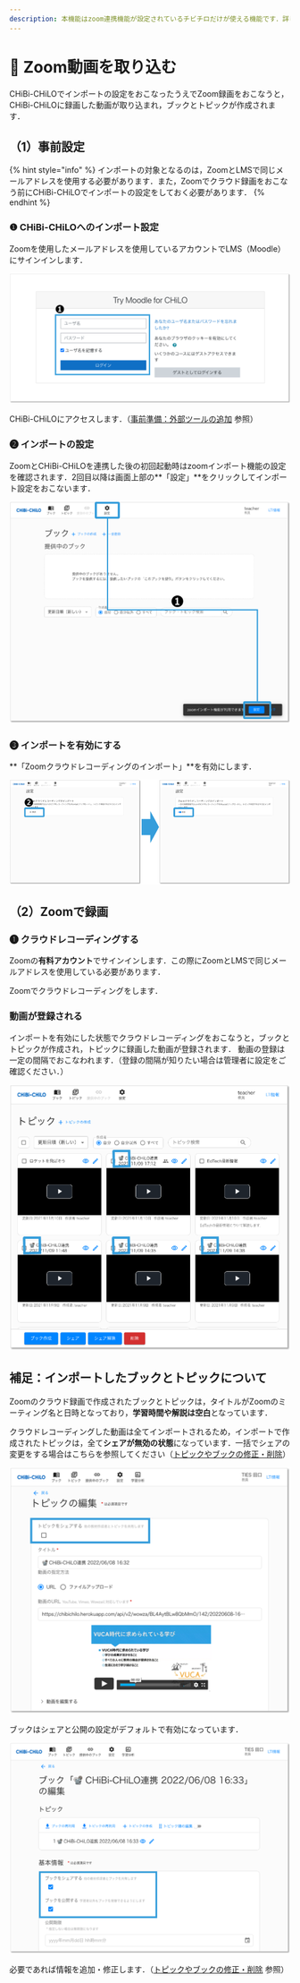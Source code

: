 ```yaml
---
description: 本機能はzoom連携機能が設定されているチビチロだけが使える機能です．詳しくはシステム管理者にお問い合わせください．
---
```


# 🌳 Zoom動画を取り込む

CHiBi-CHiLOでインポートの設定をおこなったうえでZoom録画をおこなうと，CHiBi-CHiLOに録画した動画が取り込まれ，ブックとトピックが作成されます．

## （1）事前設定

{% hint style="info" %}
インポートの対象となるのは，ZoomとLMSで同じメールアドレスを使用する必要があります．また，Zoomでクラウド録画をおこなう前にCHiBi-CHiLOでインポートの設定をしておく必要があります．
{% endhint %}

### ❶ CHiBi-CHiLOへのインポート設定

Zoomを使用したメールアドレスを使用しているアカウントでLMS（Moodle）にサインインします．

![](<../.gitbook/assets/image (466).png>)

CHiBi-CHiLOにアクセスします．（[事前準備：外部ツールの追加](../start/access.md) 参照）

### ❷ インポートの設定

ZoomとCHiBi-CHiLOを連携した後の初回起動時はzoomインポート機能の設定を確認されます．2回目以降は画面上部の**「設定」**をクリックしてインポート設定をおこないます．

![](<../.gitbook/assets/image (272).png>)

### ❸ インポートを有効にする

**「Zoomクラウドレコーディングのインポート」**を有効にします．

![](<../.gitbook/assets/image (201).png>)

## （2）Zoomで録画

### ❶ クラウドレコーディングする
Zoomの**有料アカウント**でサインインします．この際にZoomとLMSで同じメールアドレスを使用している必要があります．

Zoomでクラウドレコーディングをします．

### 動画が登録される

インポートを有効にした状態でクラウドレコーディングをおこなうと，ブックとトピックが作成され，トピックに録画した動画が登録されます．
動画の登録は一定の間隔でおこなわれます．（登録の間隔が知りたい場合は管理者に設定をご確認ください．）

![](<../.gitbook/assets/image (168).png>)

## 補足：インポートしたブックとトピックについて

Zoomのクラウド録画で作成されたブックとトピックは，タイトルがZoomのミーティング名と日時となっており，**学習時間や解説は空白**となっています．

クラウドレコーディングした動画は全てインポートされるため，インポートで作成されたトピックは，全て**シェアが無効の状態**になっています．一括でシェアの変更をする場合はこちらを参照してください（[トピックやブックの修正・削除](../operation/fix.md)）

![](<../.gitbook/assets/image (467).png>)

ブックはシェアと公開の設定がデフォルトで有効になっています．

![](<../.gitbook/assets/image (468).png>)

必要であれば情報を追加・修正します．（[トピックやブックの修正・削除](../operation/fix.md) 参照）